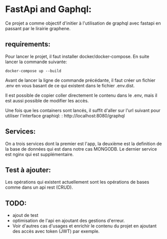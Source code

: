# FastApi and Gaphql:
Ce projet a comme objectif d'initier à l'utilisation de graphql
avec fastapi en passant par le lirairie graphene.

## requirements:
Pour lancer le projet, il faut installer docker/docker-compose.
En suite lancer la commande suivante:
```
docker-compose up --build
```

Avant de lancer la ligne de commande précédante, il faut créer un
fichier .env en vous basant de ce qui existent dans le fichier .env.dist.

Il est possible de copier coller directement le contenu dans le .env, mais il
est aussi possible de modifier les accès.

Une fois que les containers sont lancés, il suffit d'aller sur l'url
suivant pour utiliser l'interface graphiql:
: http://localhost:8080/graphql


## Services:
On a trois services dont la premier est l'app, la deuxième est la
definition de la base de données qui est dans notre cas MONGODB.
Le dernier service est nginx qui est supplémentaire.

## Test à ajouter:
Les opérations qui existent actuellement sont les opérations de bases
comme dans un api rest (CRUD).

## TODO:
- ajout de test
- optimisation de l'api en ajoutant des gestions d'erreur.
- Voir d'autres cas d'usages et enrichir le contenu du projet
    en ajoutant des accès avec token (JWT) par exemple.
